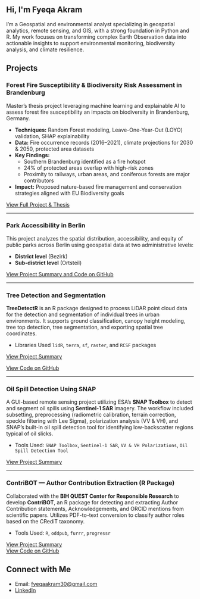 ## Hi, I'm Fyeqa Akram

I’m a Geospatial and environmental analyst specializing in geospatial analytics, remote sensing, and GIS, with a strong foundation in Python and R. My work focuses on transforming complex Earth Observation data into actionable insights to support environmental monitoring, biodiversity analysis, and climate resilience.

## Projects

### Forest Fire Susceptibility & Biodiversity Risk Assessment in Brandenburg

Master’s thesis project leveraging machine learning and explainable AI to assess forest fire susceptibility an impacts on biodiversity in Brandenburg, Germany.

- **Techniques:** Random Forest modeling, Leave-One-Year-Out (LOYO) validation, SHAP explainability  
- **Data:** Fire occurrence records (2016–2021), climate projections for 2030 & 2050, protected area datasets  
- **Key Findings:**  
  - Southern Brandenburg identified as a fire hotspot  
  - 24% of protected areas overlap with high-risk zones  
  - Proximity to railways, urban areas, and coniferous forests are major contributors  
- **Impact:** Proposed nature-based fire management and conservation strategies aligned with EU Biodiversity goals

[View Full Project & Thesis](https://github.com/fyeqaa/forest-fires-susceptilibty)  

---

### Park Accessibility in Berlin

This project analyzes the spatial distribution, accessibility, and equity of public parks across Berlin using geospatial data at two administrative levels:

- **District level** (Bezirk)
- **Sub-district level** (Ortsteil)


[View Project Summary and Code on GitHub](https://github.com/fyeqaa/berlin-park-accessibility)

---


### Tree Detection and Segmentation

**TreeDetectR** is an R package designed to process LiDAR point cloud data for the detection and segmentation of individual trees in urban environments. It supports ground classification, canopy height modeling, tree top detection, tree segmentation, and exporting spatial tree coordinates.

- Libraries Used `lidR`, `terra`, `sf`, `raster`, and `RCSF` packages


 [View Project Summary](projects/TreeDetectR.md)
 
 [View Code on GitHub](https://github.com/fyeqaa/TreeDetectR)

---


### Oil Spill Detection Using SNAP

A GUI-based remote sensing project utilizing ESA’s **SNAP Toolbox** to detect and segment oil spills using **Sentinel-1 SAR** imagery. The workflow included subsetting, preprocessing (radiometric calibration, terrain correction, speckle filtering with Lee Sigma), polarization analysis (VV & VH), and SNAP’s built-in oil spill detection tool for identifying low-backscatter regions typical of oil slicks.

- Tools Used: `SNAP Toolbox`, `Sentinel-1 SAR`, `VV & VH Polarizations`, `Oil Spill Detection Tool`

[View Project Summary](projects/oil-spill-detection-snap.md)  

---

### ContriBOT — Author Contribution Extraction (R Package)

Collaborated with the **BIH QUEST Center for Responsible Research** to develop **ContriBOT**, an R package for detecting and extracting Author Contribution statements, Acknowledgements, and ORCID mentions from scientific papers. Utilizes PDF-to-text conversion to classify author roles based on the CRediT taxonomy.

- Tools Used: `R`, `oddpub`, `furrr`, `progressr`

[View Project Summary](projects/ContriBOT.md)  
[View Code on GitHub](https://github.com/quest-bih/ContriBOT)

## Connect with Me

- Email: fyeqaakram30@gmail.com
- [LinkedIn](https://www.linkedin.com/in/fyeqa-akram-0a0862200/)

